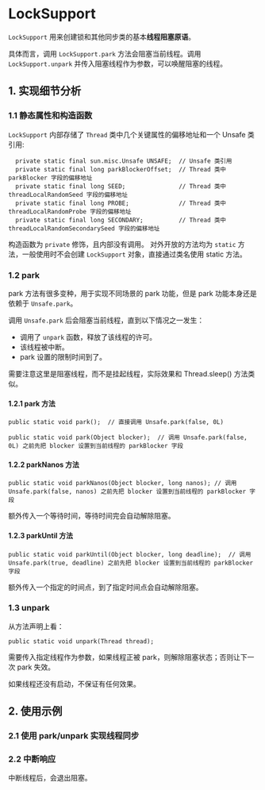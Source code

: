 # LockSupport
  `LockSupport` 用来创建锁和其他同步类的基本**线程阻塞原语**。
  
  具体而言，调用 `LockSupport.park` 方法会阻塞当前线程。调用 `LockSupport.unpark` 并传入阻塞线程作为参数，可以唤醒阻塞的线程。
  
## 1. 实现细节分析
### 1.1 静态属性和构造函数
  `LockSupport` 内部存储了 `Thread` 类中几个关键属性的偏移地址和一个 Unsafe 类引用:
  ```
    private static final sun.misc.Unsafe UNSAFE;  // Unsafe 类引用
    private static final long parkBlockerOffset;  // Thread 类中 parkBlocker 字段的偏移地址
    private static final long SEED;               // Thread 类中 threadLocalRandomSeed 字段的偏移地址
    private static final long PROBE;              // Thread 类中 threadLocalRandomProbe 字段的偏移地址
    private static final long SECONDARY;          // Thread 类中 threadLocalRandomSecondarySeed 字段的偏移地址
  ```
  
  构造函数为 `private` 修饰，且内部没有调用。
  对外开放的方法均为 `static` 方法，一般使用时不会创建 `LockSupport` 对象，直接通过类名使用 static 方法。
  
### 1.2 park
park 方法有很多变种，用于实现不同场景的 park 功能，但是 park 功能本身还是依赖于 `Unsafe.park`。

调用 `Unsafe.park` 后会阻塞当前线程，直到以下情况之一发生：

* 调用了 `unpark` 函数，释放了该线程的许可。
* 该线程被中断。
* park 设置的限制时间到了。

需要注意这里是阻塞线程，而不是挂起线程，实际效果和 Thread.sleep() 方法类似。

#### 1.2.1 park 方法
```
public static void park();  // 直接调用 Unsafe.park(false, 0L)

public static void park(Object blocker);  // 调用 Unsafe.park(false, 0L) 之前先把 blocker 设置到当前线程的 parkBlocker 字段
```

#### 1.2.2 parkNanos 方法
```
public static void parkNanos(Object blocker, long nanos); // 调用 Unsafe.park(false, nanos) 之前先把 blocker 设置到当前线程的 parkBlocker 字段
```

额外传入一个等待时间，等待时间完会自动解除阻塞。

#### 1.2.3 parkUntil 方法
```
public static void parkUntil(Object blocker, long deadline);  // 调用 Unsafe.park(true, deadline) 之前先把 blocker 设置到当前线程的 parkBlocker 字段
```

额外传入一个指定的时间点，到了指定时间点会自动解除阻塞。

### 1.3 unpark
从方法声明上看：
```
public static void unpark(Thread thread);
```

需要传入指定线程作为参数，如果线程正被 park，则解除阻塞状态；否则让下一次 park 失效。

如果线程还没有启动，不保证有任何效果。

## 2. 使用示例
### 2.1 使用 park/unpark 实现线程同步

### 2.2 中断响应
中断线程后，会退出阻塞。
